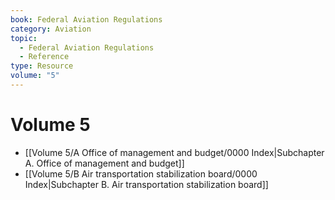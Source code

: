 ```yaml
---
book: Federal Aviation Regulations
category: Aviation
topic:
  - Federal Aviation Regulations
  - Reference
type: Resource
volume: "5"
---
```

# Volume 5

- [[Volume 5/A Office of management and budget/0000 Index|Subchapter A. Office of management and budget]]
- [[Volume 5/B Air transportation stabilization board/0000 Index|Subchapter B. Air transportation stabilization board]]